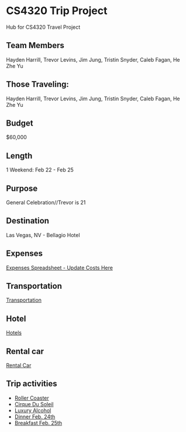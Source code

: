 # CS4320 Trip Project
Hub for CS4320 Travel Project
## Team Members
Hayden Harrill, Trevor Levins, Jim Jung, Tristin Snyder, Caleb Fagan, He Zhe Yu
## Those Traveling:
Hayden Harrill, Trevor Levins, Jim Jung, Tristin Snyder, Caleb Fagan, He Zhe Yu
## Budget
$60,000
## Length
1 Weekend: Feb 22 - Feb 25
## Purpose
General Celebration//Trevor is 21
## Destination
Las Vegas, NV - Bellagio Hotel
## Expenses
[Expenses Spreadsheet - Update Costs Here](https://docs.google.com/spreadsheets/d/1v8CSGl0PSeG5nOfz9qMIAKsIUIlrHvO2kziHH06konk/edit?usp=sharing)
## Transportation
[Transportation](MarkdownFiles/transportation.md)
## Hotel
[Hotels](MarkdownFiles/hotel.md)
## Rental car
[Rental Car](MarkdownFiles/rentalCar.md)
## Trip activities
* [Roller Coaster](MarkdownFiles/rollercoaster.md)
* [Cirque Du Soleil](MarkdownFiles/CirqueDuSoleil.md)
* [Luxury Alcohol](MarkdownFiles/luxuryalcohol.md)
* [Dinner Feb. 24th](MarkdownFiles/DinnerFeb24.md)
* [Breakfast Feb. 25th](MarkdownFiles/BreakfastFeb25.md)
